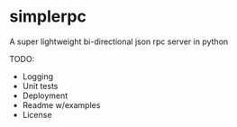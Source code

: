 # simplerpc
A super lightweight bi-directional json rpc server in python

TODO:

- Logging
- Unit tests
- Deployment
- Readme w/examples
- License
